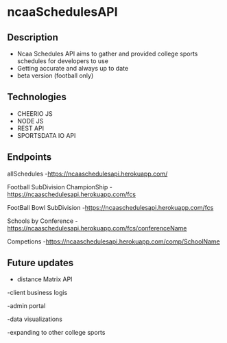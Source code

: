 # ncaaSchedulesAPI

## Description
 - Ncaa Schedules API aims to gather and provided college sports schedules for developers to use
 - Getting accurate and always up to date 
 - beta version (football only)
 
## Technologies
 - CHEERIO JS
 - NODE JS
 - REST API
 - SPORTSDATA IO API

## Endpoints
  allSchedules
 -https://ncaaschedulesapi.herokuapp.com/   
 
  Football SubDivision ChampionShip 
  -https://ncaaschedulesapi.herokuapp.com/fcs   
 
  FootBall Bowl SubDivision 
  -https://ncaaschedulesapi.herokuapp.com/fcs
 
 Schools by Conference
 -https://ncaaschedulesapi.herokuapp.com/fcs/conferenceName
 
 Competions
 -https://ncaaschedulesapi.herokuapp.com/comp/SchoolName
 

## Future updates
- distance Matrix API

-client business logis

-admin portal

-data visualizations

-expanding to other college sports

